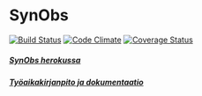 # SynObs

[![Build Status](https://travis-ci.org/joomoz/synobs.png)](https://travis-ci.org/joomoz/synobs)
[![Code Climate](https://codeclimate.com/github/joomoz/synobs.png)](https://codeclimate.com/github/joomoz/synobs)
[![Coverage Status](https://coveralls.io/repos/github/joomoz/synobs/badge.svg?branch=master)](https://coveralls.io/github/joomoz/synobs?branch=master)

##### [SynObs herokussa](https://synobs.herokuapp.com/)

##### [Työaikakirjanpito ja dokumentaatio](https://github.com/joomoz/synobs/wiki)
